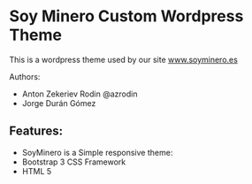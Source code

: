 <h1>Soy Minero Custom Wordpress Theme</h1>

<p>This is a wordpress theme used by our site <a href="http://www.soyminero.es">www.soyminero.es</a></p>

Authors:

<ul>
<li>Anton Zekeriev Rodin @azrodin</li>
<li>Jorge Durán Gómez</li>
</ul>

<h2>Features: </h2>

<ul>
<li>SoyMinero is a Simple responsive theme:</li>
<li>Bootstrap 3 CSS Framework</li>
<li>HTML 5</li>
</ul>
